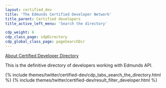 ```yaml
---
layout: certified_dev
title: 'The Edmunds Certified Developer Network'
title_parent: Certified developers
title_active_left_menu: 'Search the directory'

cdp_weight: 6
cdp_class_page: sdpDirectory
cdp_global_class_page: pageSearchDir
---
```


<a href="#myModal" role="button" class="btn linkAboutSDP" data-toggle="modal" title="About Certified Developer Directory">About Certified Developer Directory</a>

<p>This is the definitive directory of developers working with Edmunds API.
</p>

{% include themes/twitter/certified-dev/cdp_tabs_search_the_directory.html %}
{% include themes/twitter/certified-dev/result_filter_developer.html %}